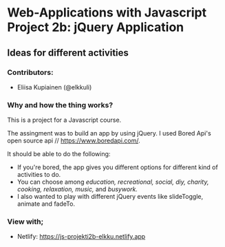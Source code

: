 # Web-Applications with Javascript Project 2b: jQuery Application

## Ideas for different activities

### Contributors:
* Eliisa Kupiainen (@elkkuli)

### Why and how the thing works?

This is a project for a Javascript course. 

The assingment was to build an app by using jQuery. I used Bored Api's open source api // https://www.boredapi.com/.

It should be able to do the following:

* If you're bored, the app gives you different options for different kind of activities to do. 
* You can choose among <i>education, recreational, social, diy, charity, cooking, relaxation, music,</i> and <i> busywork.</i>
* I also wanted to play with different jQuery events like slideToggle, animate and fadeTo.
### View with;
* Netlify: https://js-projekti2b-elkku.netlify.app
